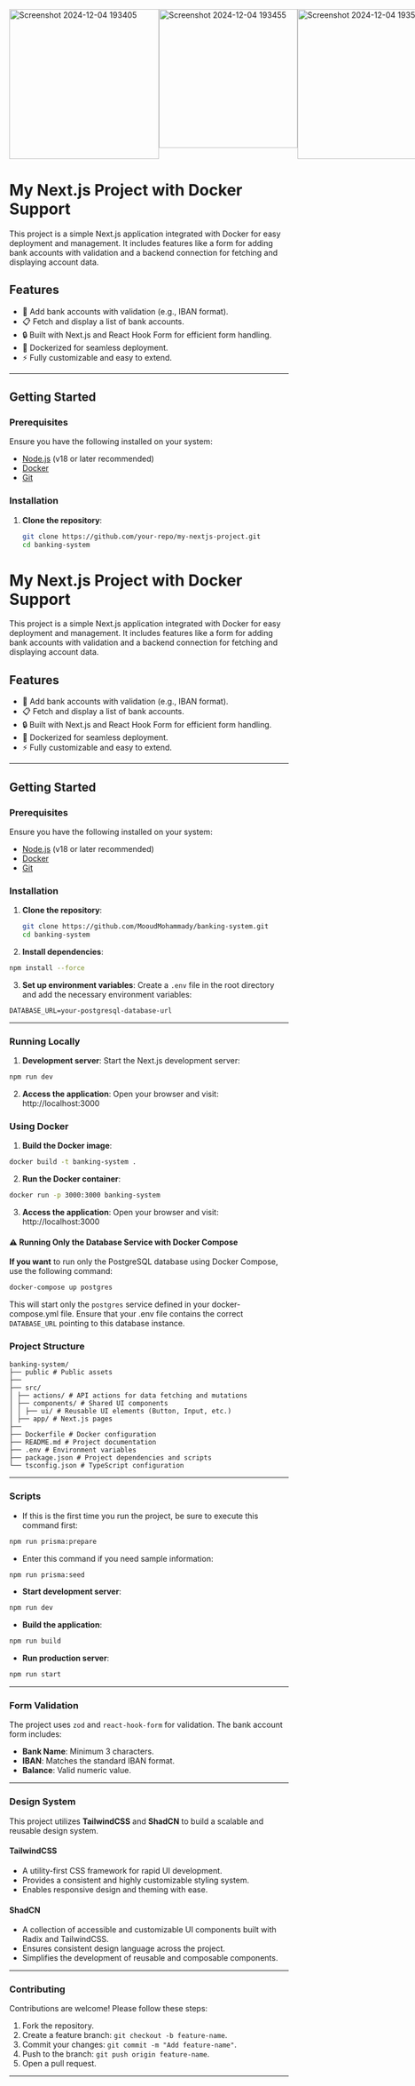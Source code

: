<div style="display: flex; justify-content: space-around;">

  <img src="https://github.com/user-attachments/assets/f447e70e-c0d7-44ee-b6bc-ee9a73af1e32" alt="Screenshot 2024-12-04 193405" width="270"/>

  <img src="https://github.com/user-attachments/assets/6c41e31d-b188-49c1-a307-629dc671d983" alt="Screenshot 2024-12-04 193455" width="250"/>

  <img src="https://github.com/user-attachments/assets/5221b1d5-685d-4ccb-8e58-a371d36d5dbd" alt="Screenshot 2024-12-04 193522" width="270"/>

</div>

# My Next.js Project with Docker Support

This project is a simple Next.js application integrated with Docker for easy deployment and management. It includes features like a form for adding bank accounts with validation and a backend connection for fetching and displaying account data.

## **Features**

- 🏦 Add bank accounts with validation (e.g., IBAN format).
- 📋 Fetch and display a list of bank accounts.
- 🔒 Built with Next.js and React Hook Form for efficient form handling.
- 🐳 Dockerized for seamless deployment.
- ⚡ Fully customizable and easy to extend.

---

## **Getting Started**

### **Prerequisites**

Ensure you have the following installed on your system:

- [Node.js](https://nodejs.org) (v18 or later recommended)
- [Docker](https://www.docker.com/)
- [Git](https://git-scm.com/)

### **Installation**

1. **Clone the repository**:
   ```bash
   git clone https://github.com/your-repo/my-nextjs-project.git
   cd banking-system
   ```

# My Next.js Project with Docker Support

This project is a simple Next.js application integrated with Docker for easy deployment and management. It includes features like a form for adding bank accounts with validation and a backend connection for fetching and displaying account data.

## **Features**

- 🏦 Add bank accounts with validation (e.g., IBAN format).
- 📋 Fetch and display a list of bank accounts.
- 🔒 Built with Next.js and React Hook Form for efficient form handling.
- 🐳 Dockerized for seamless deployment.
- ⚡ Fully customizable and easy to extend.

---

## **Getting Started**

### **Prerequisites**

Ensure you have the following installed on your system:

- [Node.js](https://nodejs.org) (v18 or later recommended)
- [Docker](https://www.docker.com/)
- [Git](https://git-scm.com/)

### **Installation**

1. **Clone the repository**:

   ```bash
   git clone https://github.com/MooudMohammady/banking-system.git
   cd banking-system

   ```

2. **Install dependencies**:

```bash
npm install --force
```

3. **Set up environment variables**: Create a `.env` file in the root directory and add the necessary environment variables:

```env
DATABASE_URL=your-postgresql-database-url
```

---

### Running Locally

1. **Development server**: Start the Next.js development server:

```bash
npm run dev
```

2. **Access the application**: Open your browser and visit: http://localhost:3000

### Using Docker

1. **Build the Docker image**:

```bash
docker build -t banking-system .
```

2. **Run the Docker container**:

```bash
docker run -p 3000:3000 banking-system
```

3. **Access the application**: Open your browser and visit: http://localhost:3000

#### ⚠ Running Only the Database Service with Docker Compose

**If you want** to run only the PostgreSQL database using Docker Compose, use the following command:

```bash
docker-compose up postgres
```

This will start only the `postgres` service defined in your docker-compose.yml file. Ensure that your .env file contains the correct `DATABASE_URL` pointing to this database instance.

### Project Structure

```plaintext
banking-system/
├── public # Public assets
├──
├── src/
│ ├── actions/ # API actions for data fetching and mutations
│ ├── components/ # Shared UI components
│ │ ├── ui/ # Reusable UI elements (Button, Input, etc.)
│ ├── app/ # Next.js pages
├──
├── Dockerfile # Docker configuration
├── README.md # Project documentation
├── .env # Environment variables
├── package.json # Project dependencies and scripts
└── tsconfig.json # TypeScript configuration
```

---

### Scripts

- If this is the first time you run the project, be sure to execute this command first:

```bash
npm run prisma:prepare
```

- Enter this command if you need sample information:

```bash
npm run prisma:seed
```

- **Start development server**:

```bash
npm run dev
```

- **Build the application**:

```bash
npm run build
```

- **Run production server**:

```bash
npm run start
```

---

### Form Validation

The project uses `zod` and `react-hook-form` for validation. The bank account form includes:

- **Bank Name**: Minimum 3 characters.
- **IBAN**: Matches the standard IBAN format.
- **Balance**: Valid numeric value.

---

### **Design System**

This project utilizes **TailwindCSS** and **ShadCN** to build a scalable and reusable design system.

#### **TailwindCSS**

- A utility-first CSS framework for rapid UI development.
- Provides a consistent and highly customizable styling system.
- Enables responsive design and theming with ease.

#### **ShadCN**

- A collection of accessible and customizable UI components built with Radix and TailwindCSS.
- Ensures consistent design language across the project.
- Simplifies the development of reusable and composable components.

---

### Contributing

Contributions are welcome! Please follow these steps:

1. Fork the repository.
2. Create a feature branch: `git checkout -b feature-name`.
3. Commit your changes: `git commit -m "Add feature-name"`.
4. Push to the branch: `git push origin feature-name`.
5. Open a pull request.

---
